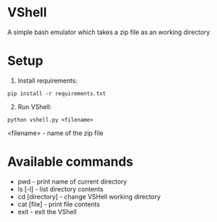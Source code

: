 # VShell
A simple bash emulator which takes a zip file as an working directory

# Setup
1. Install requirements:

`pip install -r requirements.txt`

2. Run VShell:

`python vshell.py <filename>`

\<filename\> - name of the zip file

# Available commands

* pwd - print name of current directory
* ls [-l] - list directory contents
* cd [directory] - change VSHell working directory
* cat [file] - print file contents
* exit - exit the VShell
